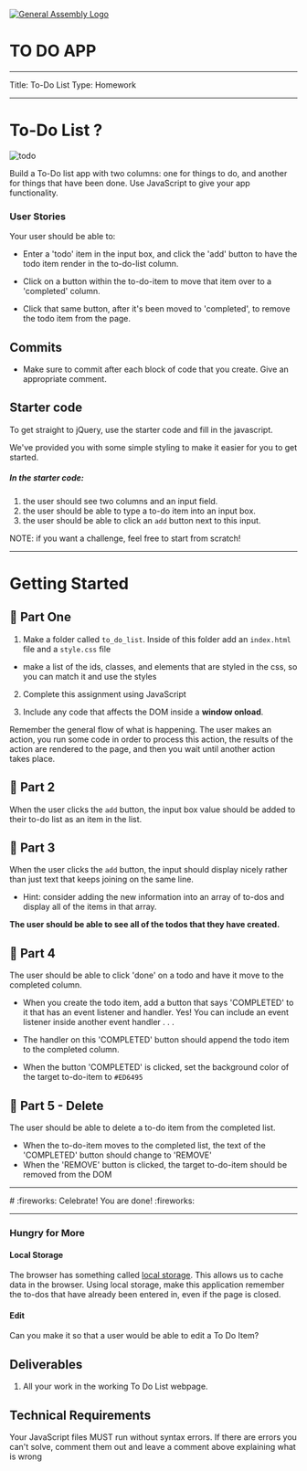 [![General Assembly Logo](https://camo.githubusercontent.com/1a91b05b8f4d44b5bbfb83abac2b0996d8e26c92/687474703a2f2f692e696d6775722e636f6d2f6b6538555354712e706e67)](https://generalassemb.ly/education/web-development-immersive)

# TO DO APP

---

Title: To-Do List 
Type: Homework

---

# To-Do List ?

![todo](https://1.bp.blogspot.com/-ALyHmkrwZEE/Xsatc9771bI/AAAAAAAACZA/oAqoQCm2Qv8Ee2vTQPPJVYcMgpZcb3NhACLcBGAsYHQ/s640/custom%2B%25E2%2580%2593%2B1.png)


Build a To-Do list app with two columns: one for things to do, and another for things that have been done. Use JavaScript to give your app functionality.

### User Stories
Your user should be able to:

* Enter a 'todo' item in the input box, and click the 'add' button to have the todo item render in the to-do-list column.

* Click on a button within the to-do-item to move that item over to a 'completed' column.

* Click that same button, after it's been moved to 'completed', to remove the todo item from the page.

## Commits

- Make sure to commit after each block of code that you create. Give an appropriate comment.

## Starter code
To get straight to jQuery, use the starter code and fill in the javascript.

We've provided you with some simple styling to make it easier for you to get started.

##### In the starter code:
1. the user should see two columns and an input field.
2. the user should be able to type a to-do item into an input box.
3. the user should be able to click an `add` button next to this input.

NOTE: if you want a challenge, feel free to start from scratch!

---
# Getting Started


## :pencil: Part One


1. Make a folder called `to_do_list`. Inside of this folder add an `index.html` file and a `style.css` file
  - make a list of the ids, classes, and elements that are styled in the css, so you can match it and use the styles

2. Complete this assignment using JavaScript

3. Include any code that affects the DOM inside a **window onload**.

Remember the general flow of what is happening. The user makes an action, you run some code in order to process this action, the results of the action are rendered to the page, and then you wait until another action takes place.

## :pencil: Part 2

When the user clicks the `add` button, the input box value should be added to their to-do list as an item in the list.

## :pencil: Part 3
When the user clicks the `add` button, the input should display nicely rather than just text that keeps joining on the same line.

* Hint: consider adding the new information into an array of to-dos and display all of the items in that array.

**The user should be able to see all of the todos that they have created.**

## :pencil: Part 4

The user should be able to click 'done' on a todo and have it move to the completed column.

* When you create the todo item, add a button that says 'COMPLETED' to it that has an event listener and handler. Yes! You can include an event listener inside another event handler . . .

* The handler on this 'COMPLETED' button should append the todo item to the completed column.

* When the button 'COMPLETED' is clicked, set the background color of the target to-do-item to `#ED6495`


## :pencil: Part 5 - Delete

The user should be able to delete a to-do item from the completed list.

* When the to-do-item moves to the completed list, the text of the 'COMPLETED' button should change to 'REMOVE'
* When the 'REMOVE' button is clicked, the target to-do-item should be removed from the DOM  


<hr>
# :fireworks: Celebrate! You are done! :fireworks:

<hr>

### Hungry for More

#### Local Storage

The browser has something called [local storage](https://developer.mozilla.org/en-US/docs/Web/Guide/API/DOM/Storage). This allows us to cache data in the browser. Using local storage, make this application remember the to-dos that have already been entered in, even if the page is closed.

#### Edit
Can you make it so that a user would be able to edit a To Do Item?


## Deliverables

1. All your work in the working To Do List webpage. 

## Technical Requirements

Your JavaScript files MUST run without syntax errors. If there are errors you can't solve, comment them out and leave a comment above explaining what is wrong
